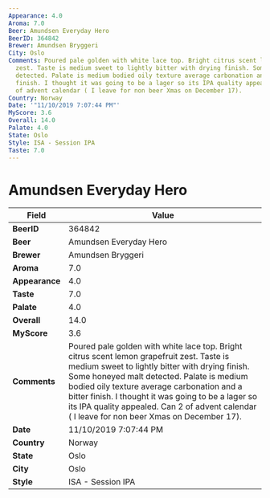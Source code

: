 ```yaml
---
Appearance: 4.0
Aroma: 7.0
Beer: Amundsen Everyday Hero
BeerID: 364842
Brewer: Amundsen Bryggeri
City: Oslo
Comments: Poured pale golden with white lace top. Bright citrus scent lemon grapefruit
  zest. Taste is medium sweet to lightly bitter with drying finish. Some honeyed malt
  detected. Palate is medium bodied oily texture average carbonation and a bitter
  finish. I thought it was going to be a lager so its IPA quality appealed. Can 2
  of advent calendar ( I leave for non beer Xmas on December 17).
Country: Norway
Date: '"11/10/2019 7:07:44 PM"'
MyScore: 3.6
Overall: 14.0
Palate: 4.0
State: Oslo
Style: ISA - Session IPA
Taste: 7.0
---
```


# Amundsen Everyday Hero

| Field         | Value |
|---------------|-------|
| **BeerID** | 364842 |
| **Beer** | Amundsen Everyday Hero |
| **Brewer** | Amundsen Bryggeri |
| **Aroma** | 7.0 |
| **Appearance** | 4.0 |
| **Taste** | 7.0 |
| **Palate** | 4.0 |
| **Overall** | 14.0 |
| **MyScore** | 3.6 |
| **Comments** | Poured pale golden with white lace top. Bright citrus scent lemon grapefruit zest. Taste is medium sweet to lightly bitter with drying finish. Some honeyed malt detected. Palate is medium bodied oily texture average carbonation and a bitter finish. I thought it was going to be a lager so its IPA quality appealed. Can 2 of advent calendar ( I leave for non beer Xmas on December 17). |
| **Date** | 11/10/2019 7:07:44 PM |
| **Country** | Norway |
| **State** | Oslo |
| **City** | Oslo |
| **Style** | ISA - Session IPA |
